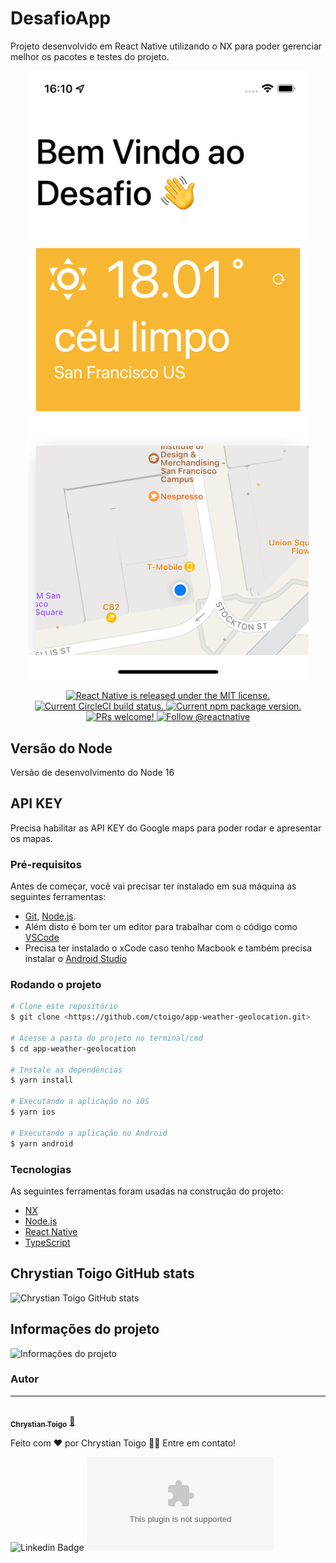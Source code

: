 # DesafioApp

Projeto desenvolvido em React Native utilizando o NX para poder gerenciar melhor os pacotes e testes do projeto.

<p style="text-align: center;"><img src="https://github.com/ctoigo/app-weather-geolocation/blob/main/tela-principal.png" width="450"></p>

<p align="center">
  <a href="https://github.com/facebook/react-native/blob/HEAD/LICENSE">
    <img src="https://img.shields.io/badge/license-MIT-blue.svg" alt="React Native is released under the MIT license." />
  </a>
  <a href="https://circleci.com/gh/facebook/react-native">
    <img src="https://circleci.com/gh/facebook/react-native.svg?style=shield" alt="Current CircleCI build status." />
  </a>
  <a href="https://www.npmjs.org/package/react-native">
    <img src="https://img.shields.io/npm/v/react-native?color=brightgreen&label=npm%20package" alt="Current npm package version." />
  </a>
  <a href="https://reactnative.dev/docs/contributing">
    <img src="https://img.shields.io/badge/PRs-welcome-brightgreen.svg" alt="PRs welcome!" />
  </a>
  <a href="https://twitter.com/intent/follow?screen_name=reactnative">
    <img src="https://img.shields.io/twitter/follow/reactnative.svg?label=Follow%20@reactnative" alt="Follow @reactnative" />
  </a>
</p>

## Versão do Node

Versão de desenvolvimento do Node 16

## API KEY

Precisa habilitar as API KEY do Google maps para poder rodar e apresentar os mapas.

### Pré-requisitos

Antes de começar, você vai precisar ter instalado em sua máquina as seguintes ferramentas:

- [Git](https://git-scm.com), [Node.js](https://nodejs.org/en/). 
- Além disto é bom ter um editor para trabalhar com o código como [VSCode](https://code.visualstudio.com/)
- Precisa ter instalado o xCode caso tenho Macbook e também precisa instalar o [Android Studio](https://developer.android.com/studio?hl=pt&gclid=CjwKCAjwsJ6TBhAIEiwAfl4TWI9yPjAgwfSf554MHCq9OfwTKOt3ryBdLSh_e8JLUWxcCHvx-8ClvxoCFK0QAvD_BwE&gclsrc=aw.ds)

### Rodando o projeto

```bash
# Clone este repositório
$ git clone <https://github.com/ctoigo/app-weather-geolocation.git>

# Acesse a pasta do projeto no terminal/cmd
$ cd app-weather-geolocation

# Instale as dependências
$ yarn install

# Executando a aplicação no iOS
$ yarn ios

# Executando a aplicação no Android
$ yarn android

```

### Tecnologias

As seguintes ferramentas foram usadas na construção do projeto:

- [NX](https://nx.dev/guides/react-native)
- [Node.js](https://nodejs.org/en/)
- [React Native](https://reactnative.dev/)
- [TypeScript](https://www.typescriptlang.org/)

## Chrystian Toigo GitHub stats

![Chrystian Toigo GitHub stats](https://github-readme-stats.vercel.app/api?username=ctoigo&show_icons=true)

## Informações do projeto

![Informações do projeto](https://github-readme-stats.vercel.app/api/pin/?username=ctoigo&repo=app-weather-geolocation)


### Autor
---
<a href="https://br.linkedin.com/in/chrystian-toigo-02089731">
 <img style="border-radius: 50%;" src="https://avatars.githubusercontent.com/u/2913382?v=4" width="100px;" alt=""/>
 <br />
 <sub><b>Chrystian Toigo</b></sub></a> <a href="https://br.linkedin.com/in/chrystian-toigo-02089731" title="Chrystian">🚀</a>


Feito com ❤️ por Chrystian Toigo 👋🏽 Entre em contato!

![Linkedin Badge](https://br.linkedin.com/in/chrystian-toigo-02089731) 
![Gmail Badge](mailto:ctoigo@gmail.com)